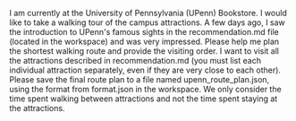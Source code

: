 I am currently at the University of Pennsylvania (UPenn) Bookstore. I would like to take a walking tour of the campus attractions. A few days ago, I saw the introduction to UPenn's famous sights in the recommendation.md file (located in the workspace) and was very impressed. Please help me plan the shortest walking route and provide the visiting order. I want to visit all the attractions described in recommendation.md (you must list each individual attraction separately, even if they are very close to each other). Please save the final route plan to a file named upenn_route_plan.json, using the format from format.json in the workspace. We only consider the time spent walking between attractions and not the time spent staying at the attractions.